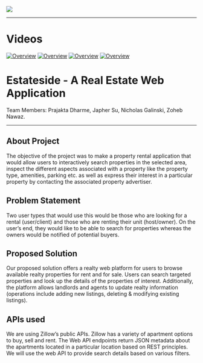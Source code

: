 ![](https://github.com/JapherS/Estateside/blob/master/wiki_image/Estateside_Homepage.png)
***

# Videos
[![Overview](https://img.youtube.com/vi/zqbhNCysAUQ/0.jpg)](https://www.youtube.com/watch?v=zqbhNCysAUQ)
[![Overview](https://img.youtube.com/vi/QuAGKK1D6c8/0.jpg)](https://www.youtube.com/watch?v=QuAGKK1D6c8)
[![Overview](https://img.youtube.com/vi/OoB1YM40mc0/0.jpg)](https://www.youtube.com/watch?v=OoB1YM40mc0)
[![Overview](https://img.youtube.com/vi/faO2Kl_NcxM/0.jpg)](https://www.youtube.com/watch?v=faO2Kl_NcxM)


# Estateside - A Real Estate Web Application
Team Members: Prajakta Dharme, Japher Su, Nicholas Galinski, Zoheb Nawaz.  
***

## About Project  
The objective of the project was to make a property rental application that would allow users to interactively search properties in the selected area, inspect the different aspects associated with a property like the property type, amenities, parking etc. as well as express their interest in a particular property by contacting the associated property advertiser.  

## Problem Statement  
Two user types that would use this would be those who are looking for a rental (user/client) and those who are renting their unit (host/owner). On the user’s end, they would like to be able to search for properties whereas the owners would be notified of potential buyers.

## Proposed Solution  
Our proposed solution offers a realty web platform for users to browse available realty properties for rent and for sale. Users can search targeted properties and look up the details of the properties of interest. Additionally, the platform allows landlords and agents to update realty information (operations include adding new listings, deleting & modifying existing listings).    

## APIs used  
We are using Zillow’s public APIs. Zillow has a variety of apartment options to buy, sell and rent. The Web API endpoints return JSON metadata about the apartments located in a particular location based on REST principles. We will use the web API to provide search details based on various filters.  
